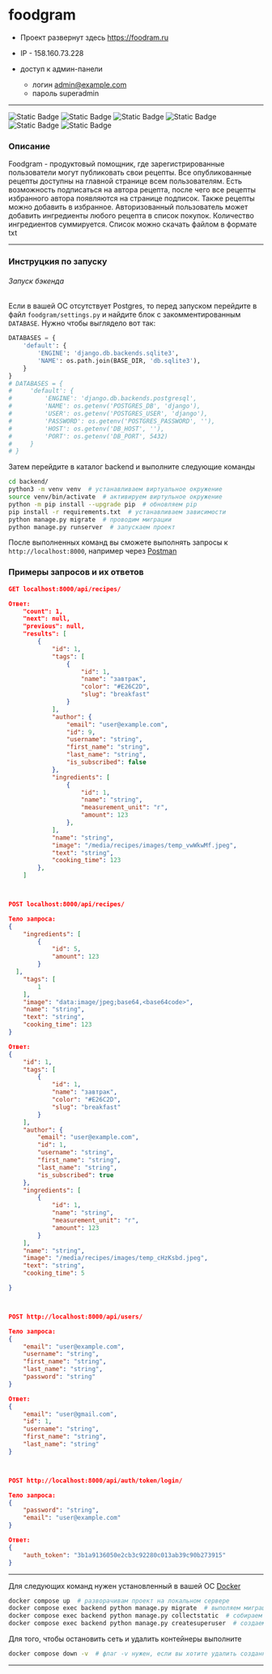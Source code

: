 # foodgram


- Проект развернут здесь https://foodram.ru

- IP - 158.160.73.228

- доступ к админ-панели
  - логин admin@example.com
  - пароль superadmin
---
![Static Badge](https://img.shields.io/badge/python-%25?style=for-the-badge&logo=python&labelColor=FFC436&color=blue) ![Static Badge](https://img.shields.io/badge/django-%25?style=for-the-badge&logo=django&labelColor=116D6E&color=47A992) ![Static Badge](https://img.shields.io/badge/rest_api-%25?style=for-the-badge&logo=rest_api&labelColor=9BABB8&color=9BABB8) ![Static Badge](https://img.shields.io/badge/postgresql-%25?style=for-the-badge&logo=postgresql&labelColor=F5F5F5&color=F5F5F5) ![Static Badge](https://img.shields.io/badge/nginx-%25?style=for-the-badge&logo=nginx&labelColor=16FF00&color=F5F5F5) ![Static Badge](https://img.shields.io/badge/docker-%25?style=for-the-badge&logo=docker&color=2F58CD)

### Описание

Foodgram - продуктовый помощник, где зарегистрированные пользователи могут публиковать свои рецепты. Все опубликованные рецепты доступны на главной странице всем пользователям. Есть возможность подписаться на автора рецепта, после чего все рецепты избранного автора появляются на странице подписок. Также рецепты можно добавить в избранное. Авторизованный пользователь может добавить ингредиенты любого рецепта в список покупок. Количество ингредиентов суммируется. Список можно скачать файлом в формате txt

---
### Инструцкия по запуску

###### Запуск бэкенда
Если в вашей ОС отсутствует Postgres, то перед запуском перейдите в файл `foodgram/settings.py` и найдите блок с закомментированным `DATABASE`. Нужно чтобы выглядело вот так:

```python
DATABASES = {
    'default': {
        'ENGINE': 'django.db.backends.sqlite3',
        'NAME': os.path.join(BASE_DIR, 'db.sqlite3'),
    }
}
# DATABASES = {
#     'default': {
#         'ENGINE': 'django.db.backends.postgresql',
#         'NAME': os.getenv('POSTGRES_DB', 'django'),
#         'USER': os.getenv('POSTGRES_USER', 'django'),
#         'PASSWORD': os.getenv('POSTGRES_PASSWORD', ''),
#         'HOST': os.getenv('DB_HOST', ''),
#         'PORT': os.getenv('DB_PORT', 5432)
#     }
# }
```
Затем перейдите в каталог backend и выполните следующие команды
```bash
cd backend/
python3 -m venv venv  # устанавливаем виртуальное окружение
source venv/bin/activate  # активируем виртульное окружение
python -m pip install --upgrade pip  # обновляем pip
pip install -r requirements.txt  # устанавливаем зависимости
python manage.py migrate  # проводим миграции
python manage.py runserver  # запускаем проект
```
После выполненных команд вы сможете выполнять запросы к `http://localhost:8000`, например через [Postman](https://www.postman.com/)


### Примеры запросов и их ответов

```json
GET localhost:8000/api/recipes/  

Ответ:
    "count": 1,
    "next": null,
    "previous": null,
    "results": [
        {
            "id": 1,
            "tags": [
                {
                    "id": 1,
                    "name": "завтрак",
                    "color": "#E26C2D",
                    "slug": "breakfast"
                }
            ],
            "author": {
                "email": "user@example.com",
                "id": 9,
                "username": "string",
                "first_name": "string",
                "last_name": "string",
                "is_subscribed": false
            },
            "ingredients": [
                {
                    "id": 1,
                    "name": "string",
                    "measurement_unit": "г",
                    "amount": 123
                },
            ],
            "name": "string",
            "image": "/media/recipes/images/temp_vwWkwMf.jpeg",
            "text": "string",
            "cooking_time": 123
        },
    ]



POST localhost:8000/api/recipes/

Тело запроса:
{
    "ingredients": [
        {
            "id": 5,
            "amount": 123
        }
  ],
    "tags": [
        1
    ],
    "image": "data:image/jpeg;base64,<base64code>",
    "name": "string",
    "text": "string",
    "cooking_time": 123
}

Ответ:
{
    "id": 1,
    "tags": [
        {
            "id": 1,
            "name": "завтрак",
            "color": "#E26C2D",
            "slug": "breakfast"
        }
    ],
    "author": {
        "email": "user@example.com",
        "id": 1,
        "username": "string",
        "first_name": "string",
        "last_name": "string",
        "is_subscribed": true
    },
    "ingredients": [
        {
            "id": 1,
            "name": "string",
            "measurement_unit": "г",
            "amount": 123
        }
    ],
    "name": "string",
    "image": "/media/recipes/images/temp_cHzKsbd.jpeg",
    "text": "string",
    "cooking_time": 5

}



POST http://localhost:8000/api/users/

Тело запроса:
{
    "email": "user@example.com",
    "username": "string",
    "first_name": "string",
    "last_name": "string",
    "password": "string"
}

Ответ:
{
    "email": "user@gmail.com",
    "id": 1,
    "username": "string",
    "first_name": "string",
    "last_name": "string"
}



POST http://localhost:8000/api/auth/token/login/

Тело запроса:
{
    "password": "string",
    "email": "user@example.com"
}

Ответ:
{
    "auth_token": "3b1a9136050e2cb3c92280c013ab39c90b273915"
}
```

---
Для следующих команд нужен установленный в вашей ОС [Docker](https://www.docker.com/)

```bash
docker compose up  # разворачивам проект на локальном сервере
docker compose exec backend python manage.py migrate  # выполяем миграции
docker compose exec backend python manage.py collectstatic  # собираем статику для админки
docker compose exec backend python manage.py createsuperuser  # создаем учетную запись администратора
```

Для того, чтобы остановить сеть и удалить контейнеры выполните
```bash
docker compose down -v  # флаг -v нужен, если вы хотите удалить созданные volumes
```
---
  